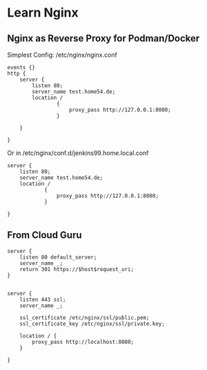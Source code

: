 # Learn Nginx


## Nginx as Reverse Proxy for Podman/Docker

Simplest Config: /etc/nginx/nginx.conf
```
events {}
http {
    server {
        listen 80;
        server_name test.home54.de;
        location /
                {
                    proxy_pass http://127.0.0.1:8080;
                }

    }

}
```

Or in /etc/nginx/conf.d/jenkins99.home.local.conf
```
server {
    listen 80;
    server_name test.home54.de;
    location /
            {
                proxy_pass http://127.0.0.1:8080;
            }

}
```


## From Cloud Guru

```
server {
    listen 80 default_server;
    server_name _;
    return 301 https://$host$request_uri;
}


server {
    listen 443 ssl;
    server_name _;

    ssl_certificate /etc/nginx/ssl/public.pem;
    ssl_certificate_key /etc/nginx/ssl/private.key;

    location / {
        proxy_pass http://localhost:8080;
    }

}
```






